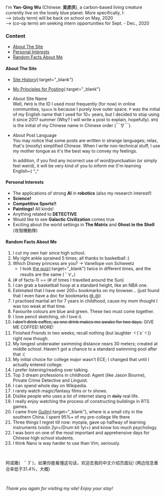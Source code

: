I'm **Yan-Qing Wu** (Chinese: **吴彦庆**), a carbon-based living creature currently live on the lovely blue planet.
More specifically, I:  
--> (study term) will be back on school on May, 2020  
--> (co-op term) am seeking intern opportunities for Sept. - Dec., 2020

### Content

- [About The Site](#about-the-site)
- [Personal Interests](#personal-interests)
- [Random Facts About Me](#random-facts-about-me)

#### About The Site
- [Site History][site_log]{:target="_blank"}
- [My Principles for Posting][post_rule]{:target="_blank"}
- About Site Name  
    Well, `PWYQ` is the ID I used most frequently (for now) in online communities, `Space` is because I purely love outer space.
    `P` was the initial of my English name that I used for 10+ years, but I decided to stop using it since 2017 summer
    (Why? I will write a post to explain, hopefully).
    `WYQ` is the initial of my Chinese name in Chinese order (￣∇￣).
- About Post Language  
    You may notice that some posts are written in strange languages; relax, that's (mostly) simplified Chinese.
    When I write non-technical stuff, I use my mother tongue as it's the best way to convey my feelings.
    
    In addition, if you find any incorrect use of word/punctuation (or simply feel weird), it will be very kind of you to inform me (I'm learning English~) ^_^

#### Personal Interests

- The applications of strong **AI** in **robotics** (also my research interest!)
- **Science!**
- **Competitive Sports!!**
- **Paintings!** All kinds!
- Anything related to **DETECTIVE**
- Would like to see **Galactic Civilization** comes true
- Exciting about the world settings in **The Matrix** and **Ghost in the Shell** (攻殻機動隊)

#### Random Facts About Me

1. I cut my own hair since high school.
2. My right ankle sprained 5 times; all thanks to basketball :)
23. Which Disney princess are you? -> Vanellope von Schweetz
    - I took [the quiz][2]{:target="_blank"} twice in different times, and the results are the same ( ﾟ∀。)
14. (# of facts-1) == (# of times I travelled around the Sun)
3. I can grab a basketball hoop at a standard height, like an NBA one.
21. Estimated that I have over 200+ bookmarks on my browser... (just found that I even have a doc for bookmarks @_@)
5. I practised martial art for 7 years in childhood, cause my mom thought I was too weak at that time.
4. Favourite colours are blue and green. These two must come together.
6. I love pencil sketching, oh I love it.
7. ~~I don't drink coffee, as one drink makes me awake for two days.~~ GIVE ME COFFEE! MORE!
8. Finished *Friends* in two weeks; recall nothing (but laughter ヾ(´ε`ヾ)) right now though.
9. My longest underwater swimming distance nears 30 meters; created at middle school. Haven't got a chance to a standard swimming pool after that :(
10. My initial choice for college major wasn't ECE; I changed that until I actually entered college.
11. I prefer listening/reading over talking.
12. Top 3 dream professions in childhood: Agent (like Jason Bourne), Private Crime Detective and Linguist.
13. I can spend whole day on Wikipedia.
15. I rarely watch magic/fantasy films or tv shows.
16. Dislike people who uses a lot of internet slang in ~~daily~~ real life.
17. I really enjoy watching the process of constructing buildings in RTS games.
18. I came from [Guilin][1]{:target="_blank"}, where is a small city in the southern China. I spent 95%+ of my pre-college life there
20. Three things I regret till now: myopia, gave up halfway of learning instruments (violin 2yr+/Drum kit 1yr+) and know too much psychology.
19. I was born on one of the most important and apprehensive days for Chinese high school students.
22. I think Nano is way harder to use than Vim, seriously.

<br>

阿诺撒(　ﾟ 3ﾟ)，如果你能看懂这句话，欢迎去我的中文介绍页面玩! (两边信息重合率低于31.4%，大概)

<br>

*Thank you again for visiting my site! Enjoy your stay!*

[1]: https://en.wikipedia.org/wiki/Guilin
[2]: https://ohmy.disney.com/quiz/2014/06/25/quiz-which-disney-princess-are-you/

[site_log]: /sitelog
[post_rule]: /postrules

